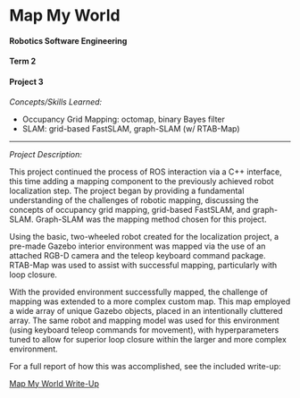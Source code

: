 # Map My World #
#### Robotics Software Engineering ####
#### Term 2 ####
#### Project 3 ####

_Concepts/Skills Learned:_
  * Occupancy Grid Mapping: octomap, binary Bayes filter
  * SLAM: grid-based FastSLAM, graph-SLAM (w/ RTAB-Map)

---

_Project Description:_

This project continued the process of ROS interaction via a C++ interface, this time adding a mapping component to the previously achieved robot localization step. The project began by providing a fundamental understanding of the challenges of robotic mapping, discussing the concepts of occupancy grid mapping, grid-based FastSLAM, and graph-SLAM. Graph-SLAM was the mapping method chosen for this project.

Using the basic, two-wheeled robot created for the localization project, a pre-made Gazebo interior environment was mapped via the use of an attached RGB-D camera and the teleop keyboard command package. RTAB-Map was used to assist with successful mapping, particularly with loop closure.

With the provided environment successfully mapped, the challenge of mapping was extended to a more complex custom map. This map employed a wide array of unique Gazebo objects, placed in an intentionally cluttered array. The same robot and mapping model was used for this environment (using keyboard teleop commands for movement), with hyperparameters tuned to allow for superior loop closure within the larger and more complex environment.
     
   For a full report of how this was accomplished, see the included write-up: 
   
   [Map My World Write-Up](https://github.com/akompaniyets/Map-My-World/blob/master/Project%203%20Write-Up.pdf)
